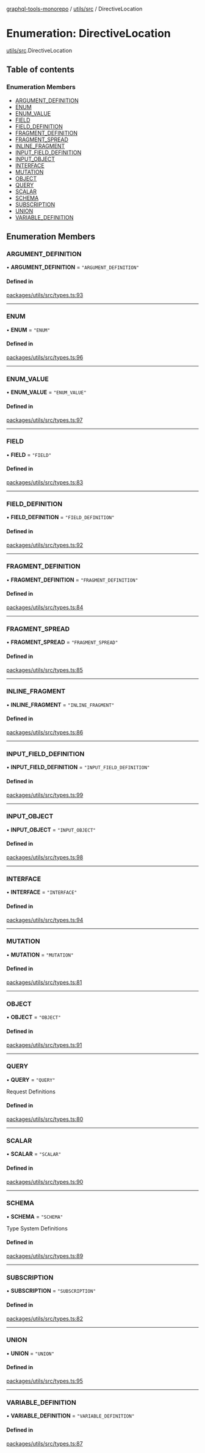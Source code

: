 [graphql-tools-monorepo](../README) / [utils/src](../modules/utils_src) / DirectiveLocation

# Enumeration: DirectiveLocation

[utils/src](../modules/utils_src).DirectiveLocation

## Table of contents

### Enumeration Members

- [ARGUMENT_DEFINITION](utils_src.DirectiveLocation#argument_definition)
- [ENUM](utils_src.DirectiveLocation#enum)
- [ENUM_VALUE](utils_src.DirectiveLocation#enum_value)
- [FIELD](utils_src.DirectiveLocation#field)
- [FIELD_DEFINITION](utils_src.DirectiveLocation#field_definition)
- [FRAGMENT_DEFINITION](utils_src.DirectiveLocation#fragment_definition)
- [FRAGMENT_SPREAD](utils_src.DirectiveLocation#fragment_spread)
- [INLINE_FRAGMENT](utils_src.DirectiveLocation#inline_fragment)
- [INPUT_FIELD_DEFINITION](utils_src.DirectiveLocation#input_field_definition)
- [INPUT_OBJECT](utils_src.DirectiveLocation#input_object)
- [INTERFACE](utils_src.DirectiveLocation#interface)
- [MUTATION](utils_src.DirectiveLocation#mutation)
- [OBJECT](utils_src.DirectiveLocation#object)
- [QUERY](utils_src.DirectiveLocation#query)
- [SCALAR](utils_src.DirectiveLocation#scalar)
- [SCHEMA](utils_src.DirectiveLocation#schema)
- [SUBSCRIPTION](utils_src.DirectiveLocation#subscription)
- [UNION](utils_src.DirectiveLocation#union)
- [VARIABLE_DEFINITION](utils_src.DirectiveLocation#variable_definition)

## Enumeration Members

### ARGUMENT_DEFINITION

• **ARGUMENT_DEFINITION** = `"ARGUMENT_DEFINITION"`

#### Defined in

[packages/utils/src/types.ts:93](https://github.com/ardatan/graphql-tools/blob/master/packages/utils/src/types.ts#L93)

---

### ENUM

• **ENUM** = `"ENUM"`

#### Defined in

[packages/utils/src/types.ts:96](https://github.com/ardatan/graphql-tools/blob/master/packages/utils/src/types.ts#L96)

---

### ENUM_VALUE

• **ENUM_VALUE** = `"ENUM_VALUE"`

#### Defined in

[packages/utils/src/types.ts:97](https://github.com/ardatan/graphql-tools/blob/master/packages/utils/src/types.ts#L97)

---

### FIELD

• **FIELD** = `"FIELD"`

#### Defined in

[packages/utils/src/types.ts:83](https://github.com/ardatan/graphql-tools/blob/master/packages/utils/src/types.ts#L83)

---

### FIELD_DEFINITION

• **FIELD_DEFINITION** = `"FIELD_DEFINITION"`

#### Defined in

[packages/utils/src/types.ts:92](https://github.com/ardatan/graphql-tools/blob/master/packages/utils/src/types.ts#L92)

---

### FRAGMENT_DEFINITION

• **FRAGMENT_DEFINITION** = `"FRAGMENT_DEFINITION"`

#### Defined in

[packages/utils/src/types.ts:84](https://github.com/ardatan/graphql-tools/blob/master/packages/utils/src/types.ts#L84)

---

### FRAGMENT_SPREAD

• **FRAGMENT_SPREAD** = `"FRAGMENT_SPREAD"`

#### Defined in

[packages/utils/src/types.ts:85](https://github.com/ardatan/graphql-tools/blob/master/packages/utils/src/types.ts#L85)

---

### INLINE_FRAGMENT

• **INLINE_FRAGMENT** = `"INLINE_FRAGMENT"`

#### Defined in

[packages/utils/src/types.ts:86](https://github.com/ardatan/graphql-tools/blob/master/packages/utils/src/types.ts#L86)

---

### INPUT_FIELD_DEFINITION

• **INPUT_FIELD_DEFINITION** = `"INPUT_FIELD_DEFINITION"`

#### Defined in

[packages/utils/src/types.ts:99](https://github.com/ardatan/graphql-tools/blob/master/packages/utils/src/types.ts#L99)

---

### INPUT_OBJECT

• **INPUT_OBJECT** = `"INPUT_OBJECT"`

#### Defined in

[packages/utils/src/types.ts:98](https://github.com/ardatan/graphql-tools/blob/master/packages/utils/src/types.ts#L98)

---

### INTERFACE

• **INTERFACE** = `"INTERFACE"`

#### Defined in

[packages/utils/src/types.ts:94](https://github.com/ardatan/graphql-tools/blob/master/packages/utils/src/types.ts#L94)

---

### MUTATION

• **MUTATION** = `"MUTATION"`

#### Defined in

[packages/utils/src/types.ts:81](https://github.com/ardatan/graphql-tools/blob/master/packages/utils/src/types.ts#L81)

---

### OBJECT

• **OBJECT** = `"OBJECT"`

#### Defined in

[packages/utils/src/types.ts:91](https://github.com/ardatan/graphql-tools/blob/master/packages/utils/src/types.ts#L91)

---

### QUERY

• **QUERY** = `"QUERY"`

Request Definitions

#### Defined in

[packages/utils/src/types.ts:80](https://github.com/ardatan/graphql-tools/blob/master/packages/utils/src/types.ts#L80)

---

### SCALAR

• **SCALAR** = `"SCALAR"`

#### Defined in

[packages/utils/src/types.ts:90](https://github.com/ardatan/graphql-tools/blob/master/packages/utils/src/types.ts#L90)

---

### SCHEMA

• **SCHEMA** = `"SCHEMA"`

Type System Definitions

#### Defined in

[packages/utils/src/types.ts:89](https://github.com/ardatan/graphql-tools/blob/master/packages/utils/src/types.ts#L89)

---

### SUBSCRIPTION

• **SUBSCRIPTION** = `"SUBSCRIPTION"`

#### Defined in

[packages/utils/src/types.ts:82](https://github.com/ardatan/graphql-tools/blob/master/packages/utils/src/types.ts#L82)

---

### UNION

• **UNION** = `"UNION"`

#### Defined in

[packages/utils/src/types.ts:95](https://github.com/ardatan/graphql-tools/blob/master/packages/utils/src/types.ts#L95)

---

### VARIABLE_DEFINITION

• **VARIABLE_DEFINITION** = `"VARIABLE_DEFINITION"`

#### Defined in

[packages/utils/src/types.ts:87](https://github.com/ardatan/graphql-tools/blob/master/packages/utils/src/types.ts#L87)
